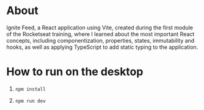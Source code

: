 <h1>About</h1>
<p>Ignite Feed, a React application using Vite, created during the first module of the Rocketseat training, where I learned about the most important React concepts, including componentization, properties, states, immutability and hooks, as well as applying TypeScript to add static typing to the application.</p>
<h1>How to run on the desktop</h1>
<ol> 
  <li>
    
    npm install
  </li>
  <li>
    
    npm run dev
  </li>
</ol>
